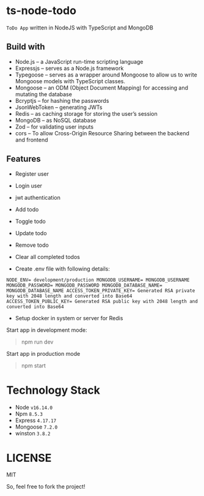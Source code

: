 # ts-node-todo

`ToDo App` written in NodeJS with TypeScript and MongoDB

## Build with

- Node.js – a JavaScript run-time scripting language
- Expressjs – serves as a Node.js framework
- Typegoose – serves as a wrapper around Mongoose to allow us to write Mongoose models with TypeScript classes.
- Mongoose – an ODM (Object Document Mapping) for accessing and mutating the database
- Bcryptjs – for hashing the passwords
- JsonWebToken – generating JWTs
- Redis – as caching storage for storing the user’s session
- MongoDB – as NoSQL database
- Zod – for validating user inputs
- cors – To allow Cross-Origin Resource Sharing between the backend and frontend

## Features

- Register user
- Login user
- jwt authentication
- Add todo
- Toggle todo
- Update todo
- Remove todo
- Clear all completed todos


- Create .env file with following details:

`NODE_ENV= development/production
MONGODB_USERNAME= MONGODB_USERNAME
MONGODB_PASSWORD= MONGODB_PASSWORD
MONGODB_DATABASE_NAME= MONGODB_DATABASE_NAME
ACCESS_TOKEN_PRIVATE_KEY= Generated RSA private key with 2048 length and converted into Base64
ACCESS_TOKEN_PUBLIC_KEY= Generated RSA public key with 2048 length and converted into Base64`

- Setup docker in system or server for Redis

Start app in development mode:

> npm run dev

Start app in production mode

> npm start

# Technology Stack

* Node `v16.14.0`
* Npm `8.5.3`
* Express `4.17.17`
* Mongoose `7.2.0`
* winston `3.8.2`
# LICENSE

MIT

So, feel free to fork the project!
